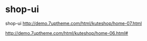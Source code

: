 # shop-ui
shop-ui
http://demo.7uptheme.com/html/kuteshop/home-07.html

http://demo.7uptheme.com/html/kuteshop/home-06.html#
